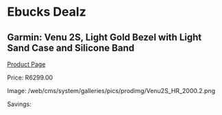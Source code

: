
# Ebucks Dealz
## Garmin: Venu 2S, Light Gold Bezel with Light Sand Case and Silicone Band
[Product Page](https://www.ebucks.com/web/shop/productSelected.do?prodId=1196060170&catId=1233320031)

Price: R6299.00

Image: /web/cms/system/galleries/pics/prodimg/Venu2S_HR_2000.2.png

Savings: 


	